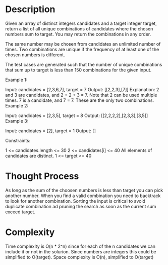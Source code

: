 # Description

Given an array of distinct integers candidates and a target integer target, return a list of all unique combinations of candidates where the chosen numbers sum to target. You may return the combinations in any order.

The same number may be chosen from candidates an unlimited number of times. Two combinations are unique if the frequency of at least one of the chosen numbers is different.

The test cases are generated such that the number of unique combinations that sum up to target is less than 150 combinations for the given input.

 

Example 1:

Input: candidates = [2,3,6,7], target = 7
Output: [[2,2,3],[7]]
Explanation:
2 and 3 are candidates, and 2 + 2 + 3 = 7. Note that 2 can be used multiple times.
7 is a candidate, and 7 = 7.
These are the only two combinations.
Example 2:

Input: candidates = [2,3,5], target = 8
Output: [[2,2,2,2],[2,3,3],[3,5]]
Example 3:

Input: candidates = [2], target = 1
Output: []
 

Constraints:

1 <= candidates.length <= 30
2 <= candidates[i] <= 40
All elements of candidates are distinct.
1 <= target <= 40

# Thought Process

As long as the sum of the choosen numbers is less than target you can pick another number. 
When you find a valid combination you need to backtrack to look for another combination.
Sorting the input is critical to avoid duplicate combination ad pruning the search as soon as the current sum exceed target.

# Complexity

Time complexity is O(n * 2^n) since for each of the n candidates we can include it or not in the solurion.
Since numbers are integers this could be simplified to O(target).
Space complexity is O(n), simplified to O(target)
